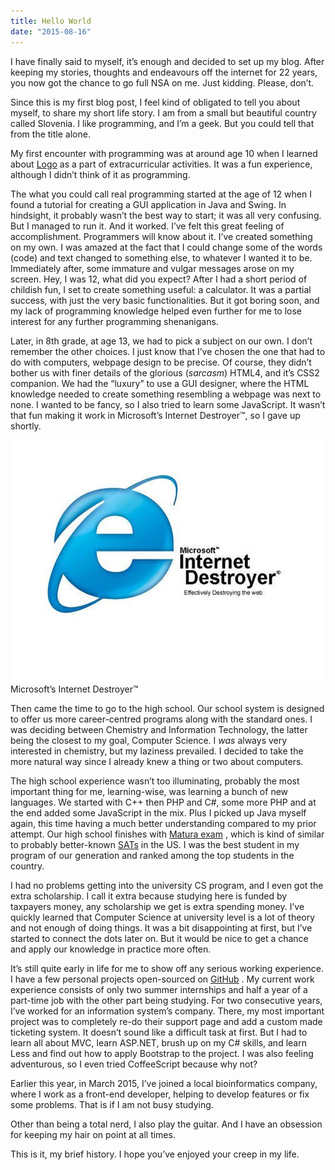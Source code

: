 ```yaml
---
title: Hello World
date: "2015-08-16"
---
```


I have finally said to myself, it’s enough and decided to set up my blog. After keeping my stories, thoughts and endeavours off the internet for 22 years, you now got the chance to go full NSA on me. Just kidding. Please, don’t.

Since this is my first blog post, I feel kind of obligated to tell you about myself, to share my short life story. I am from a small but beautiful country called Slovenia. I like programming, and I’m a geek. But you could tell that from the title alone.

My first encounter with programming was at around age 10 when I learned about [Logo](https://en.wikipedia.org/wiki/Logo_%28programming_language%29) as a part of extracurricular activities. It was a fun experience, although I didn’t think of it as programming.

The what you could call real programming started at the age of 12 when I found a tutorial for creating a GUI application in Java and Swing. In hindsight, it probably wasn’t the best way to start; it was all very confusing. But I managed to run it. And it worked. I’ve felt this great feeling of accomplishment. Programmers will know about it. I’ve created something on my own. I was amazed at the fact that I could change some of the words (code) and text changed to something else, to whatever I wanted it to be. Immediately after, some immature and vulgar messages arose on my screen. Hey, I was 12, what did you expect? After I had a short period of childish fun, I set to create something useful: a calculator. It was a partial success, with just the very basic functionalities. But it got boring soon, and my lack of programming knowledge helped even further for me to lose interest for any further programming shenanigans.

Later, in 8th grade, at age 13, we had to pick a subject on our own. I don’t remember the other choices. I just know that I’ve chosen the one that had to do with computers, webpage design to be precise. Of course, they didn’t bother us with finer details of the glorious (_sarcasm_) HTML4, and it’s CSS2 companion. We had the “luxury” to use a GUI designer, where the HTML knowledge needed to create something resembling a webpage was next to none. I wanted to be fancy, so I also tried to learn some JavaScript. It wasn’t that fun making it work in Microsoft’s Internet Destroyer™, so I gave up shortly.

![](internet-destroyer.jpg)
Microsoft’s Internet Destroyer™

Then came the time to go to the high school. Our school system is designed to offer us more career-centred programs along with the standard ones. I was deciding between Chemistry and Information Technology, the latter being the closest to my goal, Computer Science. I _was_ always very interested in chemistry, but my laziness prevailed. I decided to take the more natural way since I already knew a thing or two about computers.

The high school experience wasn’t too illuminating, probably the most important thing for me, learning-wise, was learning a bunch of new languages. We started with C++ then PHP and C#, some more PHP and at the end added some JavaScript in the mix. Plus I picked up Java myself again, this time having a much better understanding compared to my prior attempt. Our high school finishes with [Matura exam](https://en.wikipedia.org/wiki/Matura) , which is kind of similar to probably better-known [SATs](https://en.wikipedia.org/wiki/SAT) in the US. I was the best student in my program of our generation and ranked among the top students in the country.

I had no problems getting into the university CS program, and I even got the extra scholarship. I call it extra because studying here is funded by taxpayers money, any scholarship we get is extra spending money. I’ve quickly learned that Computer Science at university level is a lot of theory and not enough of doing things. It was a bit disappointing at first, but I’ve started to connect the dots later on. But it would be nice to get a chance and apply our knowledge in practice more often.

It’s still quite early in life for me to show off any serious working experience. I have a few personal projects open-sourced on [GitHub](https://github.com/markogresak) . My current work experience consists of only two summer internships and half a year of a part-time job with the other part being studying. For two consecutive years, I’ve worked for an information system’s company. There, my most important project was to completely re-do their support page and add a custom made ticketing system. It doesn’t sound like a difficult task at first. But I had to learn all about MVC, learn ASP.NET, brush up on my C# skills, and learn Less and find out how to apply Bootstrap to the project. I was also feeling adventurous, so I even tried CoffeeScript because why not?

Earlier this year, in March 2015, I’ve joined a local bioinformatics company, where I work as a front-end developer, helping to develop features or fix some problems. That is if I am not busy studying.

Other than being a total nerd, I also play the guitar. And I have an obsession for keeping my hair on point at all times.

This is it, my brief history. I hope you’ve enjoyed your creep in my life.
